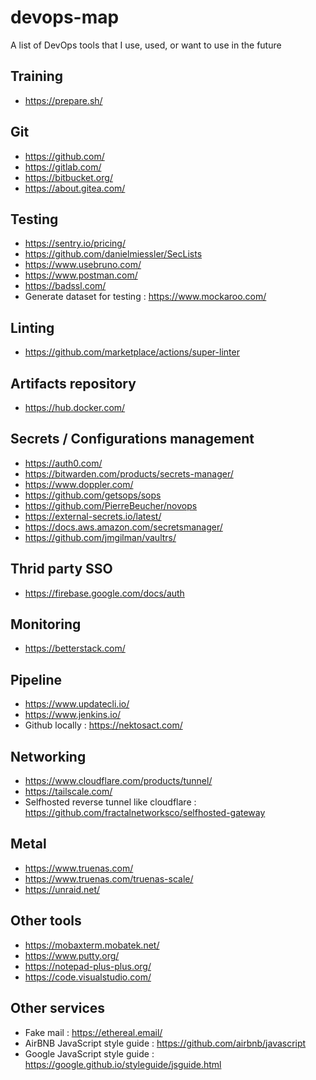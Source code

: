 # devops-map
A list of DevOps tools that I use, used, or want to use in the future

## Training

- https://prepare.sh/

## Git

- https://github.com/
- https://gitlab.com/
- https://bitbucket.org/
- https://about.gitea.com/

## Testing

- https://sentry.io/pricing/
- https://github.com/danielmiessler/SecLists
- https://www.usebruno.com/
- https://www.postman.com/
- https://badssl.com/
- Generate dataset for testing : https://www.mockaroo.com/

## Linting

- https://github.com/marketplace/actions/super-linter

## Artifacts repository

- https://hub.docker.com/

## Secrets / Configurations management

- https://auth0.com/
- https://bitwarden.com/products/secrets-manager/
- https://www.doppler.com/
- https://github.com/getsops/sops
- https://github.com/PierreBeucher/novops
- https://external-secrets.io/latest/
- https://docs.aws.amazon.com/secretsmanager/
- https://github.com/jmgilman/vaultrs/

## Thrid party SSO

- https://firebase.google.com/docs/auth

## Monitoring

- https://betterstack.com/

## Pipeline

- https://www.updatecli.io/
- https://www.jenkins.io/
- Github locally : https://nektosact.com/

## Networking

- https://www.cloudflare.com/products/tunnel/
- https://tailscale.com/
- Selfhosted reverse tunnel like cloudflare : https://github.com/fractalnetworksco/selfhosted-gateway

## Metal

- https://www.truenas.com/
- https://www.truenas.com/truenas-scale/
- https://unraid.net/

## Other tools

- https://mobaxterm.mobatek.net/
- https://www.putty.org/
- https://notepad-plus-plus.org/
- https://code.visualstudio.com/

## Other services

- Fake mail : https://ethereal.email/
- AirBNB JavaScript style guide : https://github.com/airbnb/javascript
- Google JavaScript style guide : https://google.github.io/styleguide/jsguide.html
